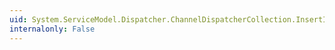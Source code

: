 ```yaml
---
uid: System.ServiceModel.Dispatcher.ChannelDispatcherCollection.InsertItem(System.Int32,System.ServiceModel.Dispatcher.ChannelDispatcherBase)
internalonly: False
---
```

